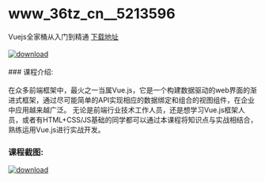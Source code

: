 # www_36tz_cn__5213596
Vuejs全家桶从入门到精通
[下载地址](http://www.36tz.cn/article/5213596 "下载地址")
<br/></br>[![download](http://36tz.cn/muke_img/2020_06_1-10-300x240.png "下载地址")](http://www.36tz.cn/article/5213596 "下载地址")
<br/></br>### 课程介绍:<br/></br>在众多前端框架中，最火之一当属Vue.js，它是一个构建数据驱动的web界面的渐进式框架，通过尽可能简单的API实现相应的数据绑定和组合的视图组件，在企业中应用越来越广泛。
无论是前端行业技术工作人员，还是想学习Vue.js框架人员，或者有HTML+CSS/JS基础的同学都可以通过本课程将知识点与实战相结合，熟练运用Vue.js进行实战开发。

### 课程截图:
[![download](http://36tz.cn/muke_img/2020_06_2-11.png "下载地址")](http://www.36tz.cn/article/5213596 "下载地址")
